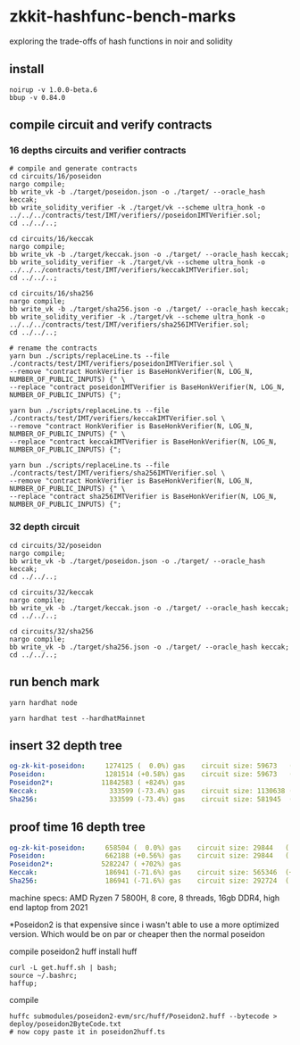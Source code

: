 # zkkit-hashfunc-bench-marks
exploring the trade-offs of hash functions in noir and solidity

## install
```shell
noirup -v 1.0.0-beta.6
bbup -v 0.84.0
```

## compile circuit and verify contracts

### 16 depths circuits and verifier contracts
```shell
# compile and generate contracts
cd circuits/16/poseidon
nargo compile; 
bb write_vk -b ./target/poseidon.json -o ./target/ --oracle_hash keccak;
bb write_solidity_verifier -k ./target/vk --scheme ultra_honk -o  ../../../contracts/test/IMT/verifiers//poseidonIMTVerifier.sol;
cd ../../..;

cd circuits/16/keccak
nargo compile; 
bb write_vk -b ./target/keccak.json -o ./target/ --oracle_hash keccak;
bb write_solidity_verifier -k ./target/vk --scheme ultra_honk -o ../../../contracts/test/IMT/verifiers/keccakIMTVerifier.sol;
cd ../../..;

cd circuits/16/sha256
nargo compile; 
bb write_vk -b ./target/sha256.json -o ./target/ --oracle_hash keccak;
bb write_solidity_verifier -k ./target/vk --scheme ultra_honk -o ../../../contracts/test/IMT/verifiers/sha256IMTVerifier.sol;
cd ../../..;

# rename the contracts
yarn bun ./scripts/replaceLine.ts --file ./contracts/test/IMT/verifiers/poseidonIMTVerifier.sol \
--remove "contract HonkVerifier is BaseHonkVerifier(N, LOG_N, NUMBER_OF_PUBLIC_INPUTS) {" \
--replace "contract poseidonIMTVerifier is BaseHonkVerifier(N, LOG_N, NUMBER_OF_PUBLIC_INPUTS) {";

yarn bun ./scripts/replaceLine.ts --file ./contracts/test/IMT/verifiers/keccakIMTVerifier.sol \
--remove "contract HonkVerifier is BaseHonkVerifier(N, LOG_N, NUMBER_OF_PUBLIC_INPUTS) {" \
--replace "contract keccakIMTVerifier is BaseHonkVerifier(N, LOG_N, NUMBER_OF_PUBLIC_INPUTS) {";

yarn bun ./scripts/replaceLine.ts --file ./contracts/test/IMT/verifiers/sha256IMTVerifier.sol \
--remove "contract HonkVerifier is BaseHonkVerifier(N, LOG_N, NUMBER_OF_PUBLIC_INPUTS) {" \
--replace "contract sha256IMTVerifier is BaseHonkVerifier(N, LOG_N, NUMBER_OF_PUBLIC_INPUTS) {";
```

### 32 depth circuit
```shell
cd circuits/32/poseidon
nargo compile; 
bb write_vk -b ./target/poseidon.json -o ./target/ --oracle_hash keccak;
cd ../../..;

cd circuits/32/keccak
nargo compile; 
bb write_vk -b ./target/keccak.json -o ./target/ --oracle_hash keccak;
cd ../../..;

cd circuits/32/sha256
nargo compile; 
bb write_vk -b ./target/sha256.json -o ./target/ --oracle_hash keccak;
cd ../../..;
```
## run bench mark
```shell
yarn hardhat node
```
```shell
yarn hardhat test --hardhatMainnet
```

## insert 32 depth tree
```yaml
og-zk-kit-poseidon:     1274125 (  0.0%) gas    circuit size: 59673   (  0.0%)  proof time: 4.306s  ( 0.0%)
Poseidon:               1281514 (+0.58%) gas    circuit size: 59673   (  0.0%)  proof time: 4.306s  ( 0.0%)
Poseidon2*:            11842583 ( +824%) gas
Keccak:                  333599 (-73.4%) gas    circuit size: 1130638 (+1795%)  proof time: DNF     (  DNF)      
Sha256:                  333599 (-73.4%) gas    circuit size: 581945  ( +875%)  proof time: 26.328s (+511%)
```


## proof time 16 depth tree
```yaml
og-zk-kit-poseidon:     658504 (  0.0%) gas    circuit size: 29844   (  0.0%)  proof time: 2.760s  (   0.0%)   verifier: 1958720 gas 
Poseidon:               662188 (+0.56%) gas    circuit size: 29844   (  0.0%)  proof time: 2.760s  (   0.0%)   verifier: 1958744 gas 
Poseidon2*:            5282247 ( +702%) gas
Keccak:                 186941 (-71.6%) gas    circuit size: 565346  (+1794%)  proof time: 45.005s ( +1530%)   verifier: 2172060 gas 
Sha256:                 186941 (-71.6%) gas    circuit size: 292724  ( +880%)  proof time: 14.128s (  +411%)   verifier: 2138237 gas 
```

machine specs: AMD Ryzen 7 5800H, 8 core, 8 threads, 16gb DDR4, high end laptop from 2021  
  
*Poseidon2 is that expensive since i wasn't able to use a more optimized version. Which would be on par or cheaper then the normal poseidon



compile poseidon2 huff
install huff
```shell
curl -L get.huff.sh | bash;
source ~/.bashrc;
haffup;
```
compile
```shell
huffc submodules/poseidon2-evm/src/huff/Poseidon2.huff --bytecode > deploy/poseidon2ByteCode.txt
# now copy paste it in poseidon2huff.ts 
```